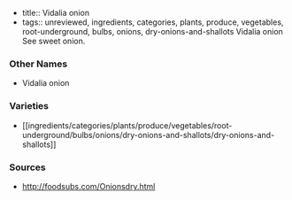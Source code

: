 - title:: Vidalia onion
- tags:: unreviewed, ingredients, categories, plants, produce, vegetables, root-underground, bulbs, onions, dry-onions-and-shallots
Vidalia onion See sweet onion.

### Other Names

* Vidalia onion

### Varieties

* [[ingredients/categories/plants/produce/vegetables/root-underground/bulbs/onions/dry-onions-and-shallots/dry-onions-and-shallots]]

### Sources
* http://foodsubs.com/Onionsdry.html

